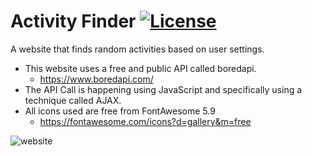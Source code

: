 # Activity Finder [![License](https://img.shields.io/github/license/KyriakosAd/ActivityFinder.svg)](https://github.com/KyriakosAd/ActivityFinder/blob/main/LICENSE)
A website that finds random activities based on user settings.
* This website uses a free and public API called boredapi.
  * https://www.boredapi.com/
* The API Call is happening using JavaScript and specifically using a technique called AJAX.
* All icons used are free from FontAwesome 5.9
  * https://fontawesome.com/icons?d=gallery&m=free

![website](https://user-images.githubusercontent.com/115529039/196507149-6957a2bb-0763-4f9e-b059-9925b7d1822c.png)
